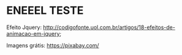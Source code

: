 # ENEEEL TESTE

Efeito Jquery: http://codigofonte.uol.com.br/artigos/18-efeitos-de-animacao-em-jquery;

Imagens grátis: https://pixabay.com/
